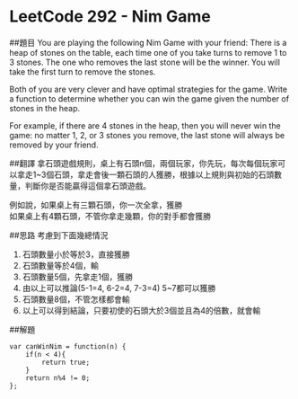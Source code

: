 # LeetCode 292 - Nim Game

##題目
You are playing the following Nim Game with your friend: There is a heap of stones on the table, each time one of you take turns to remove 1 to 3 stones. The one who removes the last stone will be the winner. You will take the first turn to remove the stones.

Both of you are very clever and have optimal strategies for the game. Write a function to determine whether you can win the game given the number of stones in the heap.

For example, if there are 4 stones in the heap, then you will never win the game: no matter 1, 2, or 3 stones you remove, the last stone will always be removed by your friend.

##翻譯
拿石頭遊戲規則，桌上有石頭n個，兩個玩家，你先玩，每次每個玩家可以拿走1~3個石頭，拿走會後一顆石頭的人獲勝，根據以上規則與初始的石頭數量，判斷你是否能贏得這個拿石頭遊戲。

例如說，如果桌上有三顆石頭，你一次全拿，獲勝  
如果桌上有4顆石頭，不管你拿走幾顆，你的對手都會獲勝

##思路
考慮到下面幾總情況
1. 石頭數量小於等於3，直接獲勝
2. 石頭數量等於4個，輸
3. 石頭數量5個，先拿走1個，獲勝
4. 由以上可以推論(5-1=4, 6-2=4, 7-3=4) 5~7都可以獲勝
5. 石頭數量8個，不管怎樣都會輸
6. 以上可以得到結論，只要初使的石頭大於3個並且為4的倍數，就會輸

##解題
```
var canWinNim = function(n) {
    if(n < 4){
        return true;
    }
    return n%4 != 0;
};

```
